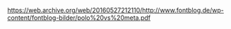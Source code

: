 https://web.archive.org/web/20160527212110/http://www.fontblog.de/wp-content/fontblog-bilder/polo%20vs%20meta.pdf
